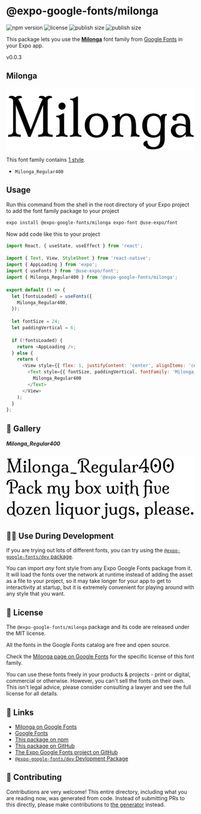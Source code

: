 # @expo-google-fonts/milonga

![npm version](https://flat.badgen.net/npm/v/@expo-google-fonts/milonga)
![license](https://flat.badgen.net/github/license/expo/google-fonts)
![publish size](https://flat.badgen.net/packagephobia/install/@expo-google-fonts/milonga)
![publish size](https://flat.badgen.net/packagephobia/publish/@expo-google-fonts/milonga)

This package lets you use the [**Milonga**](https://fonts.google.com/specimen/Milonga) font family from [Google Fonts](https://fonts.google.com/) in your Expo app.

v0.0.3

## Milonga

![Milonga](./font-family.png)

This font family contains [1 style](#-gallery).

- `Milonga_Regular400`

## Usage

Run this command from the shell in the root directory of your Expo project to add the font family package to your project
```sh
expo install @expo-google-fonts/milonga expo-font @use-expo/font
```

Now add code like this to your project
```js
import React, { useState, useEffect } from 'react';

import { Text, View, StyleSheet } from 'react-native';
import { AppLoading } from 'expo';
import { useFonts } from '@use-expo/font';
import { Milonga_Regular400 } from '@expo-google-fonts/milonga';

export default () => {
  let [fontsLoaded] = useFonts({
    Milonga_Regular400,
  });

  let fontSize = 24;
  let paddingVertical = 6;

  if (!fontsLoaded) {
    return <AppLoading />;
  } else {
    return (
      <View style={{ flex: 1, justifyContent: 'center', alignItems: 'center' }}>
        <Text style={{ fontSize, paddingVertical, fontFamily: 'Milonga_Regular400' }}>
          Milonga_Regular400
        </Text>
      </View>
    );
  }
};

```

## 🔡 Gallery

##### Milonga_Regular400
![Milonga_Regular400](./0754de34c73ed1446cebd4a2c6594cd4e24a2b8cd3512ad6e0d157285e9c2f7f.ttf.png)


## 👩‍💻 Use During Development

If you are trying out lots of different fonts, you can try using the [`@expo-google-fonts/dev` package](https://github.com/expo/google-fonts/tree/master/font-packages/dev#readme).

You can import *any* font style from any Expo Google Fonts package from it. It will load the fonts
over the network at runtime instead of adding the asset as a file to your project, so it may take longer
for your app to get to interactivity at startup, but it is extremely convenient
for playing around with any style that you want.

## 📖 License

The `@expo-google-fonts/milonga` package and its code are released under the MIT license.

All the fonts in the Google Fonts catalog are free and open source.

Check the [Milonga page on Google Fonts](https://fonts.google.com/specimen/Milonga) for the specific license of this font family.

You can use these fonts freely in your products & projects - print or digital, commercial or otherwise. However, you can't sell the fonts on their own. This isn't legal advice, please consider consulting a lawyer and see the full license for all details.

## 🔗 Links

- [Milonga on Google Fonts](https://fonts.google.com/specimen/Milonga)
- [Google Fonts](https://fonts.google.com/)
- [This package on npm](https://www.npmjs.com/package/@expo-google-fonts/milonga)
- [This package on GitHub](https://github.com/expo/google-fonts/tree/master/font-packages/milonga)
- [The Expo Google Fonts project on GitHub](https://github.com/expo/google-fonts)
- [`@expo-google-fonts/dev` Devlopment Package](https://github.com/expo/google-fonts/tree/master/font-packages/dev)


## 🤝 Contributing

Contributions are very welcome! This entire directory, including what you are reading now, was generated from code. Instead of submitting PRs to this directly, please make contributions to [the generator](https://github.com/expo/google-fonts/tree/master/packages/generator) instead.
